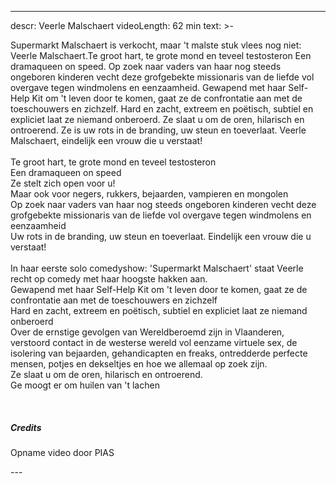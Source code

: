 
---
descr: Veerle Malschaert
videoLength: 62 min
text: >-
  <p>Supermarkt Malschaert is verkocht, maar 't malste stuk vlees nog niet: Veerle Malschaert.Te groot hart, te grote mond en teveel testosteron Een dramaqueen on speed. Op zoek naar vaders van haar nog steeds ongeboren kinderen vecht deze grofgebekte missionaris van de liefde vol overgave tegen windmolens en eenzaamheid. Gewapend met haar Self-Help Kit om 't leven door te komen, gaat ze de confrontatie aan met de toeschouwers en zichzelf. Hard en zacht, extreem en poëtisch, subtiel en expliciet laat ze niemand onberoerd. Ze slaat u om de oren, hilarisch en ontroerend. Ze is uw rots in de branding, uw steun en toeverlaat. Veerle Malschaert, eindelijk een vrouw die u verstaat!<br><br>Te groot hart, te grote mond en teveel testosteron<br>Een dramaqueen on speed<br>Ze stelt zich open voor u!<br>Maar ook voor negers, rukkers, bejaarden, vampieren en mongolen<br>Op zoek naar vaders van haar nog steeds ongeboren kinderen vecht deze grofgebekte missionaris van de liefde vol overgave tegen windmolens en eenzaamheid<br>Uw rots in de branding, uw steun en toeverlaat. Eindelijk een vrouw die u verstaat!<br><br>In haar eerste solo comedyshow: 'Supermarkt Malschaert' staat Veerle recht op comedy met haar hoogste hakken aan.<br>Gewapend met haar Self-Help Kit om 't leven door te komen, gaat ze de confrontatie aan met de toeschouwers en zichzelf<br>Hard en zacht, extreem en poëtisch, subtiel en expliciet laat ze niemand onberoerd<br>Over de ernstige gevolgen van Wereldberoemd zijn in Vlaanderen, verstoord contact in de westerse wereld vol eenzame virtuele sex, de isolering van bejaarden, gehandicapten en freaks, ontredderde perfecte mensen, potjes en dekseltjes en hoe we allemaal op zoek zijn.<br>Ze slaat u om de oren, hilarisch en ontroerend.<br>Ge moogt er om huilen van 't lachen</p><p>‍</p><h5>Credits</h5><p>Opname video door&nbsp;PIAS<br></p>
---

